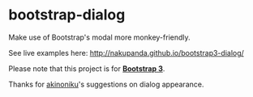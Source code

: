 bootstrap-dialog
================

Make use of Bootstrap's modal more monkey-friendly.

See live examples here: <a href="http://nakupanda.github.io/bootstrap3-dialog/">http://nakupanda.github.io/bootstrap3-dialog/</a>

Please note that this project is for <a href="http://getbootstrap.com/"><strong>Bootstrap 3</strong></a>.

Thanks for <a href="https://github.com/akinoniku">akinoniku</a>'s suggestions on dialog appearance.